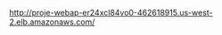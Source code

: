 
<!-- this is my link for the web app . -->
http://proje-webap-er24xcl84vo0-462618915.us-west-2.elb.amazonaws.com/